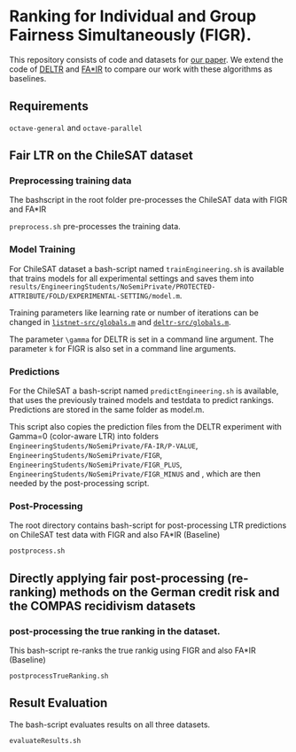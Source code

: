 # Ranking for Individual and Group Fairness Simultaneously (FIGR).
This repository consists of code and datasets for [our paper](https://arxiv.org/pdf/1907.11672.pdf). We extend the code of [DELTR](https://github.com/MilkaLichtblau/DELTR-Experiments) and [FA\*IR](https://github.com/fair-search) to compare our work with these algorithms as baselines.


## Requirements
``octave-general`` and ``octave-parallel``

## Fair LTR on the ChileSAT dataset

### Preprocessing training data
The bashscript in the root folder pre-processes the ChileSAT data with FIGR and FA\*IR

``preprocess.sh`` pre-processes the training data.

### Model Training

For ChileSAT dataset a bash-script named ``trainEngineering.sh`` is available that trains models for all experimental settings and saves them into ``results/EngineeringStudents/NoSemiPrivate/PROTECTED-ATTRIBUTE/FOLD/EXPERIMENTAL-SETTING/model.m``. 

Training parameters like learning rate or number of iterations can be changed in [``listnet-src/globals.m``](https://github.com/sruthigorantla/FIGR/tree/master/listnet-src/globals.m) and [``deltr-src/globals.m``](https://github.com/sruthigorantla/FIGR/tree/master/deltr-src/globals.m). 

The parameter ``\gamma`` for DELTR is set in a command line argument.
The parameter ``k`` for FIGR is also set in a command line arguments.

### Predictions

For the ChileSAT a bash-script named ``predictEngineering.sh`` is available, that uses the previously trained models and testdata to predict rankings. Predictions are stored in the same folder as model.m.

This script also copies the prediction files from the DELTR experiment with Gamma=0 (color-aware LTR) into folders ``EngineeringStudents/NoSemiPrivate/FA-IR/P-VALUE``, ``EngineeringStudents/NoSemiPrivate/FIGR``, ``EngineeringStudents/NoSemiPrivate/FIGR_PLUS``, ``EngineeringStudents/NoSemiPrivate/FIGR_MINUS`` and , which are then needed by the post-processing script.

### Post-Processing 

The root directory contains bash-script for post-processing LTR predictions on ChileSAT test data with FIGR and also FA\*IR (Baseline)

``postprocess.sh`` 


## Directly applying fair post-processing (re-ranking) methods on the German credit risk and the COMPAS recidivism datasets

### post-processing the true ranking in the dataset.

This bash-script re-ranks the true rankig using FIGR and also FA*IR (Baseline)

``postprocessTrueRanking.sh``

## Result Evaluation

The bash-script evaluates results on all three datasets.

``evaluateResults.sh``
